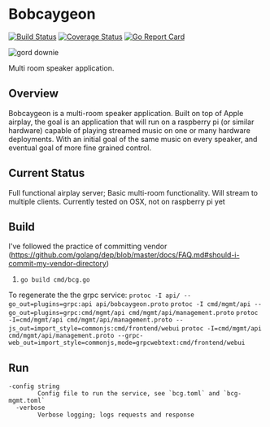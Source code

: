 # Bobcaygeon

[![Build Status](https://travis-ci.org/nstehr/bobcaygeon.svg?branch=master)](https://travis-ci.org/nstehr/bobcaygeon) [![Coverage Status](https://coveralls.io/repos/github/nstehr/bobcaygeon/badge.svg?branch=master)](https://coveralls.io/github/nstehr/bobcaygeon?branch=master) [![Go Report Card](https://goreportcard.com/badge/github.com/nstehr/bobcaygeon)](https://goreportcard.com/report/github.com/nstehr/bobcaygeon)

![gord downie](https://github.com/nstehr/bobcaygeon/blob/master/downie1a.jpg)

Multi room speaker application.

## Overview
Bobcaygeon is a multi-room speaker application.  Built on top of Apple airplay, the goal is an application that will run on a raspberry pi (or similar hardware) capable of playing streamed music on one or many hardware deployments.  With an initial goal of the same music on every speaker, and eventual goal of more fine grained control.

## Current Status
Full functional airplay server; Basic multi-room functionality.  Will stream to multiple clients.
Currently tested on OSX, not on raspberry pi yet

## Build
I've followed the practice of committing vendor (https://github.com/golang/dep/blob/master/docs/FAQ.md#should-i-commit-my-vendor-directory)
1. `go build cmd/bcg.go`

To regenerate the the grpc service:
`protoc -I api/ --go_out=plugins=grpc:api api/bobcaygeon.proto`
`protoc -I cmd/mgmt/api --go_out=plugins=grpc:cmd/mgmt/api cmd/mgmt/api/management.proto`
`protoc -I=cmd/mgmt/api cmd/mgmt/api/management.proto --js_out=import_style=commonjs:cmd/frontend/webui`
`protoc -I=cmd/mgmt/api cmd/mgmt/api/management.proto --grpc-web_out=import_style=commonjs,mode=grpcwebtext:cmd/frontend/webui`


## Run
```
-config string
        Config file to run the service, see `bcg.toml` and `bcg-mgmt.toml`
  -verbose
        Verbose logging; logs requests and response
```
